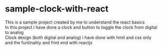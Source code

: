 # sample-clock-with-react
This is a sample project created by me to understand the react basics<br>
In this project i have done a clock and button to toggle the clock from digital to analog<br>
Clock design (both digital and analog) i have done with hmtl and css only and the funtinality and frint end with reactjs
